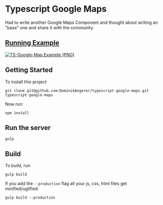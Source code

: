 # Typescript Google Maps

Had to write another Google Maps Component and thought about
writing an "base" one and share it with the community.

## [Running Example](http://ts-google-map.dominikangerer.com/)

[![TS-Google-Map Example (PNG)](http://ts-google-map.dominikangerer.com/github-images/example.png)](http://ts-google-map.dominikangerer.com/)

## Getting Started

To install this project
```
git clone git@github.com:DominikAngerer/typescript-google-maps.git typescript-google-maps
```

Now run:
```
npm install
```

## Run the server
```
gulp
```

## Build
To build, run
```
gulp build
```
If you add the `--production` flag all your js, css, html files get minified/uglified:
```
gulp build --production
```
